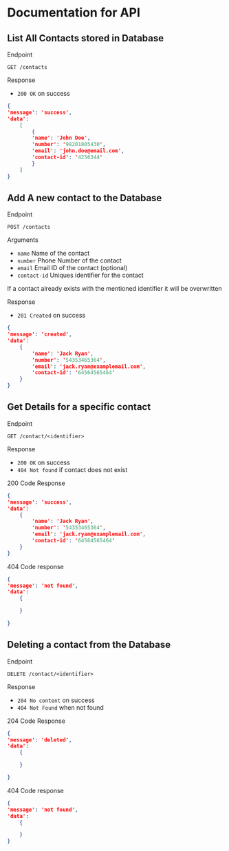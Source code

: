 

# Documentation for API

## List All Contacts stored in Database

Endpoint

`GET /contacts`

Response

- `200 OK` on success

```json
{
'message': 'success',
'data': 
    [
        {
        'name': 'John Doe',
        'number': '98201805430',
        'email': 'john.doe@email.com',
        'contact-id': '4256344'
        }
    ]
}
```

## Add A new contact to the Database

Endpoint

`POST /contacts`

Arguments

- `name` Name of the contact 
- `number` Phone Number of the contact
- `email` Email ID of the contact (optional)
- `contact-id` Uniques identifier for the contact

If a contact already exists with the mentioned identifier it will be overwritten

Response

- `201 Created` on success

```json
{
'message': 'created',
'data': 
    {
        'name': 'Jack Ryan',
        'number': '54353465364',
        'email': 'jack.ryan@examplemail.com',
        'contact-id': '64564565464'
    }
}
```

## Get Details for a specific contact

Endpoint

`GET /contact/<identifier>`

Response

- `200 OK` on success
- `404 Not found` if contact does not exist

200 Code Response

```json
{
'message': 'success',
'data': 
    {
        'name': 'Jack Ryan',
        'number': '54353465364',
        'email': 'jack.ryan@examplemail.com',
        'contact-id': '64564565464'
    }
}
```

404 Code response

```json
{
'message': 'not found',
'data': 
    {

    }

}
```

## Deleting a contact from the Database

Endpoint

`DELETE /contact/<identifier>`

Response

- `204 No content` on success
- `404 Not Found` when not found

204 Code Response

```json
{
'message': 'deleted',
'data':
    {

    }

}
```

404 Code response

```json
{
'message': 'not found',
'data': 
    {

    }
}
```
